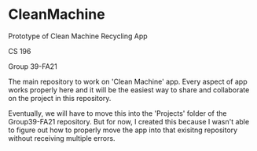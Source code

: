 # CleanMachine
Prototype of Clean Machine Recycling App

CS 196

Group 39-FA21

The main repository to work on 'Clean Machine' app.
Every aspect of app works properly here and it will be the easiest way to share and collaborate on the project in this repository.

Eventually, we will have to move this into the 'Projects' folder of the Group39-FA21 repository. But for now, I created this because I wasn't able to figure out
how to properly move the app into that exisitng repository without receiving multiple errors. 



